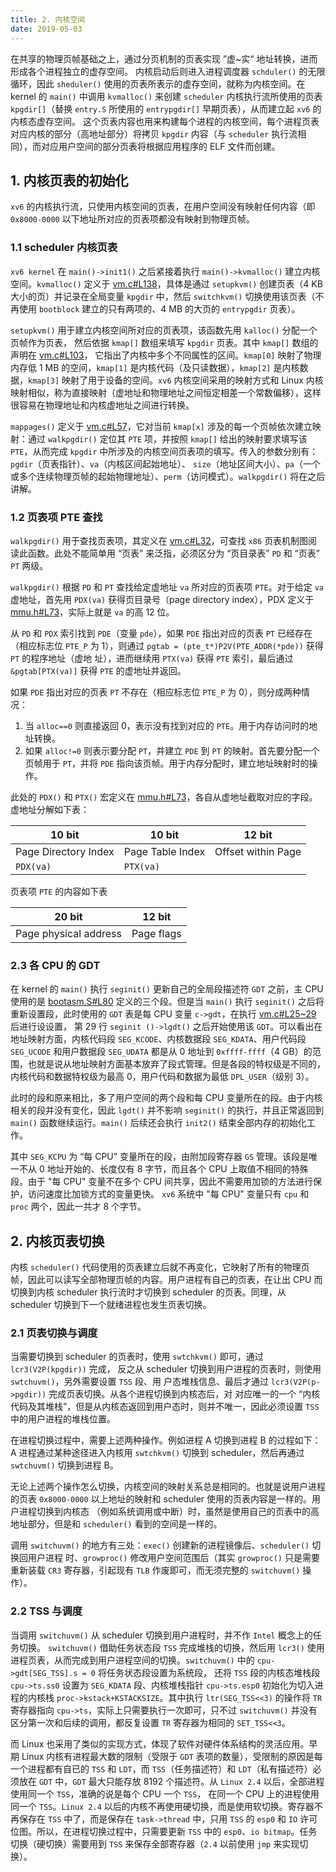 ```yaml
---
title: 2. 内核空间
date: 2019-05-03
---
```


在共享的物理页帧基础之上，通过分页机制的页表实现 ”虚~实“ 地址转换，进而形成各个进程独立的虚存空间。 内核启动后则进入进程调度器 `schduler()` 的无限循环，因此 `sheduler()` 使用的页表所表示的虚存空间，就称为内核空间。在 kernel 的 `main()` 中调用 `kvmalloc()` 来创建 `scheduler` 内核执行流所使用的页表 `kpgdir[]`（替换 `entry.S` 所使用的 `entrypgdir[]` 早期页表），从而建立起 `xv6` 的内核态虚存空间。 这个页表内容也用来构建每个进程的内核空间，每个进程页表对应内核的部分（高地址部分）将拷贝 `kpgdir` 内容（与 `scheduler` 执行流相同），而对应用户空间的部分页表将根据应用程序的 ELF 文件而创建。 

## 1. 内核页表的初始化

`xv6` 的内核执行流，只使用内核空间的页表，在用户空间没有映射任何内容（即 `0x8000-0000` 以下地址所对应的页表项都没有映射到物理页帧。

### 1.1 scheduler 内核页表

`xv6 kernel` 在 `main()->init1()` 之后紧接着执行 `main()->kvmalloc()` 建立内核空间。`kvmalloc()` 定义于 [vm.c#L138](https://github.com/professordeng/xv6-expansion/blob/master/vm.c#L138)，具体是通过 `setupkvm()` 创建页表（4 KB 大小的页）并记录在全局变量 `kpgdir` 中，然后 `switchkvm()` 切换使用该页表（不再使用 `bootblock` 建立的只有两项的、4 MB 的大页的 `entrypgdir` 页表）。  

`setupkvm()` 用于建立内核空间所对应的页表项，该函数先用 `kalloc()` 分配一个页帧作为页表， 然后依据 `kmap[]` 数组来填写 `kpgdir` 页表。其中 `kmap[]` 数组的声明在 [vm.c#L103](https://github.com/professordeng/xv6-expansion/blob/master/vm.c#L103)， 它指出了内核中多个不同属性的区间。`kmap[0]` 映射了物理内存低 1 MB 的空间，`kmap[1]` 是内核代码（及只读数据），`kmap[2]` 是内核数据，`kmap[3]` 映射了用于设备的空间。`xv6` 内核空间采用的映射方式和 Linux 内核映射相似，称为直接映射（虚地址和物理地址之间恒定相差一个常数偏移），这样很容易在物理地址和内核虚地址之间进行转换。

`mappages()` 定义于 [vm.c#L57](https://github.com/professordeng/xv6-expansion/blob/master/vm.c#L57)，它对当前 `kmap[x]` 涉及的每一个页帧依次建立映射：通过 `walkpgdir()` 定位其 `PTE` 项，并按照 `kmap[]` 给出的映射要求填写该 `PTE`，从而完成 `kpgdir` 中所涉及的内核空间页表项的填写。传入的参数分别有：`pgdir`（页表指针）、`va`（内核区间起始地址）、 `size`（地址区间大小）、`pa`（一个或多个连续物理页帧的起始物理地址）、`perm`（访问模式）。`walkpgdir()` 将在之后讲解。 

### 1.2 页表项 PTE 查找

`walkpgdir()` 用于查找页表项，其定义在 [vm.c#L32](https://github.com/professordeng/xv6-expansion/blob/master/vm.c#L32)，可查找 `x86` 页表机制图阅读此函数。此处不能简单用 “页表” 来泛指，必须区分为 “页目录表” `PD` 和 “页表” `PT` 两级。

`walkpgdir()` 根据 `PD` 和 `PT` 查找给定虚地址 `va` 所对应的页表项 `PTE`。对于给定 `va` 虚地址，首先用 `PDX(va)` 获得页目录号（page directory index），PDX 定义于 [mmu.h#L73](https://github.com/professordeng/xv6-expansion/blob/master/mmu.h#L73)，实际上就是 `va` 的高 12 位。

从 `PD` 和 `PDX` 索引找到 `PDE`（变量 `pde`），如果 `PDE` 指出对应的页表 `PT` 已经存在（相应标志位 `PTE_P` 为 1），则通过 `pgtab = (pte_t*)P2V(PTE_ADDR(*pde))` 获得 `PT` 的程序地址（虚地 址），进而继续用 `PTX(va)` 获得 `PTE` 索引，最后通过 `&pgtab[PTX(va)]` 获得 `PTE` 的虚地址并返回。

如果 `PDE` 指出对应的页表 `PT` 不存在（相应标志位 `PTE_P` 为 0），则分成两种情况：

1. 当 `alloc==0` 则直接返回 0，表示没有找到对应的 `PTE`。用于内存访问时的地址转换。 
2. 如果 `alloc!=0` 则表示要分配 `PT`，并建立 `PDE` 到 `PT` 的映射。首先要分配一个页帧用于 `PT`，并将 `PDE` 指向该页帧。用于内存分配时，建立地址映射时的操作。 

此处的 `PDX()` 和 `PTX()` 宏定义在 [mmu.h#L73](https://github.com/professordeng/xv6-expansion/blob/master/mmu.h#L73)，各自从虚地址截取对应的字段。虚地址分解如下表：

| 10 bit               | 10 bit           | 12 bit             |
| -------------------- | ---------------- | ------------------ |
| Page Directory Index | Page Table Index | Offset within Page |
| `PDX(va)`            | `PTX(va)`        |                    |

 页表项 `PTE` 的内容如下表

| 20 bit                | 12 bit     |
| --------------------- | ---------- |
| Page physical address | Page flags |

### 2.3 各 CPU 的 GDT

在 kernel 的 `main()` 执行 `seginit()` 更新自己的全局段描述符 `GDT` 之前，主 CPU 使用的是 [bootasm.S#L80](https://github.com/professordeng/xv6-expansion/blob/master/bootasm.S#L80) 定义的三个段。但是当 `main()` 执行 `seginit()` 之后将重新设置段，此时使用的 `GDT` 表是每 CPU 变量 `c->gdt`，在执行 [vm.c#L25~29](https://github.com/professordeng/xv6-expansion/blob/master/vm.c#L25) 后进行设设置， 第 29 行 `seginit ()->lgdt()` 之后开始使用该 `GDT`。可以看出在地址映射方面，内核代码段 `SEG_KCODE`、内核数据段 `SEG_KDATA`、用户代码段 `SEG_UCODE` 和用户数据段 `SEG_UDATA` 都是从 0 地址到 `0xffff-ffff`（4 GB）的范围，也就是说从地址映射方面基本放弃了段式管理。但是各段的特权级是不同的，内核代码和数据特权级为最高 0，用户代码和数据为最低 `DPL_USER`（级别 3）。

此时的段和原来相比，多了用户空间的两个段和每 CPU 变量所在的段。由于内核相关的段并没有变化，因此 `lgdt()` 并不影响 `seginit()` 的执行，并且正常返回到 `main()` 函数继续运行。`main()` 后续还会执行 `init2()` 结束全部内存的初始化工作。  

其中 `SEG_KCPU` 为 “每 CPU” 变量所在的段，由附加段寄存器 `GS` 管理。该段是唯一不从 0 地址开始的、长度仅有 8 字节，而且各个 CPU 上取值不相同的特殊段。由于 "每 CPU" 变量不在多个 CPU 间共享，因此不需要用加锁的方法进行保护，访问速度比加锁方式的变量更快。 `xv6` 系统中 "每 CPU" 变量只有 `cpu` 和 `proc` 两个，因此一共才 8 个字节。

 ## 2. 内核页表切换

内核 `scheduler()` 代码使用的页表建立后就不再变化，它映射了所有的物理页帧，因此可以读写全部物理页帧的内容。用户进程有自己的页表，在让出 CPU 而切换到内核 scheduler 执行流时才切换到 scheduler 的页表。同理，从 scheduler 切换到下一个就绪进程也发生页表切换。

### 2.1 页表切换与调度

当需要切换到 scheduler 的页表时，使用 `swtchkvm()` 即可，通过 `lcr3(V2P(kpgdir))` 完成， 反之从 scheduler 切换到用户进程的页表时，则使用 `swtchuvm()`，另外需要设置 `TSS` 段、用 户态堆栈信息、最后才通过 `lcr3(V2P(p->pgdir))` 完成页表切换。从各个进程切换到内核态后，对 对应唯一的一个 “内核代码及其堆栈”，但是从内核态返回到用户态时，则并不唯一，因此必须设置 `TSS` 中的用户进程的堆栈位置。

在进程切换过程中，需要上述两种操作。例如进程 A 切换到进程 B 的过程如下：A 进程通过某种途径进入内核用 `swtchkvm()` 切换到 scheduler，然后再通过 `swtchuvm()` 切换到进程 B。

无论上述两个操作怎么切换，内核空间的映射关系总是相同的。也就是说用户进程的页表 `0x8000-0000` 以上地址的映射和 scheduler 使用的页表内容是一样的。用户进程切换到内核态 （例如系统调用或中断）时，虽然是使用自己的页表中的高地址部分，但是和 `scheduler()` 看到的空间是一样的。  

调用 `switchuvm()` 的地方有三处：`exec()` 创建新的进程镜像后、`scheduler()` 切换回用户进程 时、`growproc()` 修改用户空间范围后（其实 `growproc()` 只是需要重新装载 `CR3` 寄存器，引起现有 `TLB` 作废即可，而无须完整的 `switchuvm()` 操作）。

### 2.2 TSS 与调度

当调用 `switchuvm()` 从 scheduler 切换到用户进程时，并不作 `Intel` 概念上的任务切换。 `switchuvm()` 借助任务状态段 `TSS` 完成堆栈的切换，然后用 `lcr3()` 使用进程页表，从而完成到用户进程空间的切换。`switchuvm()` 中的 `cpu->gdt[SEG_TSS].s = 0` 将任务状态段设置为系统段， 还将 `TSS` 段的内核态堆栈段 `cpu->ts.ss0` 设置为 `SEG_KDATA` 段、内核堆栈指针 `cpu->ts.esp0` 初始化为切入进程的内核栈 `proc->kstack+KSTACKSIZE`。其中执行 `ltr(SEG_TSS<<3)` 的操作将 `TR` 寄存器指向 `cpu->ts`，实际上只需要执行一次即可，只不过 `switchuvm()` 并没有区分第一次和后续的调用，都反复设置 `TR` 寄存器为相同的 `SET_TSS<<3`。 

而 Linux 也采用了类似的实现方式，体现了软件对硬件体系结构的灵活应用。早期 Linux 内核有进程最大数的限制（受限于 `GDT` 表项的数量），受限制的原因是每一个进程都有自已的 `TSS` 和 `LDT`，而 `TSS`（任务描述符）和 `LDT`（私有描述符）必须放在 `GDT` 中，`GDT` 最大只能存放 8192 个描述符。从 `Linux 2.4` 以后，全部进程使用同一个 `TSS`，准确的说是每个 CPU 一个 `TSS`， 在同一个 CPU 上的进程使用同一个 `TSS`。`Linux 2.4` 以后的内核不再使用硬切换，而是使用软切换。寄存器不再保存在 `TSS` 中了，而是保存在 `task->thread` 中，只用 `TSS` 的 `esp0` 和 `IO` 许可位图。所以，在进程切换过程中，只需要更新 `TSS` 中的 `esp0`、`io bitmap`。任务切换（硬切换）需要用到 `TSS` 来保存全部寄存器（`2.4` 以前使用 `jmp` 来实现切换）。

